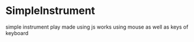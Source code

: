 # SimpleInstrument
simple instrument play made using js works using mouse as well as keys of keyboard
